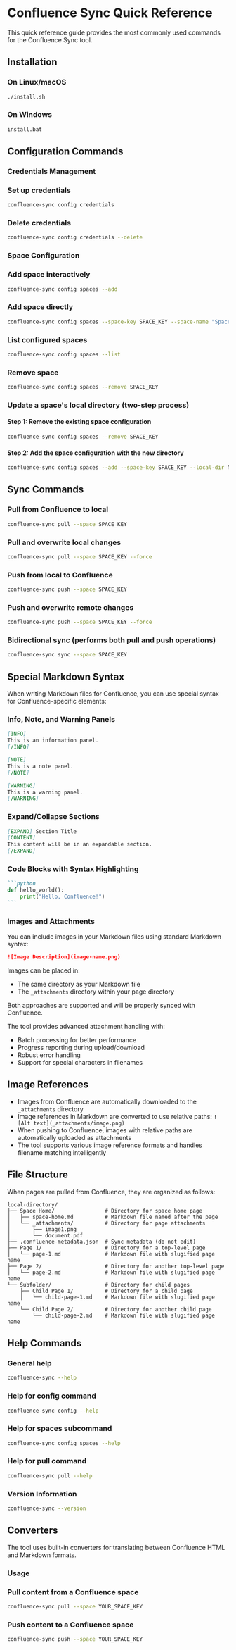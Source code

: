 # Confluence Sync Quick Reference

This quick reference guide provides the most commonly used commands for the Confluence Sync tool.

## Installation

### On Linux/macOS

```bash
./install.sh
```

### On Windows

```bash
install.bat
```

## Configuration Commands

### Credentials Management

### Set up credentials

```bash
confluence-sync config credentials
```

### Delete credentials

```bash
confluence-sync config credentials --delete
```

### Space Configuration

### Add space interactively

```bash
confluence-sync config spaces --add
```

### Add space directly

```bash
confluence-sync config spaces --space-key SPACE_KEY --space-name "Space Name" --local-dir PATH
```

### List configured spaces

```bash
confluence-sync config spaces --list
```

### Remove space

```bash
confluence-sync config spaces --remove SPACE_KEY
```

### Update a space's local directory (two-step process)

#### Step 1: Remove the existing space configuration

```bash
confluence-sync config spaces --remove SPACE_KEY
```

#### Step 2: Add the space configuration with the new directory

```bash
confluence-sync config spaces --add --space-key SPACE_KEY --local-dir NEW_PATH
```

## Sync Commands

### Pull from Confluence to local

```bash
confluence-sync pull --space SPACE_KEY
```

### Pull and overwrite local changes

```bash
confluence-sync pull --space SPACE_KEY --force
```

### Push from local to Confluence

```bash
confluence-sync push --space SPACE_KEY
```

### Push and overwrite remote changes

```bash
confluence-sync push --space SPACE_KEY --force
```

### Bidirectional sync (performs both pull and push operations)

```bash
confluence-sync sync --space SPACE_KEY
```

## Special Markdown Syntax

When writing Markdown files for Confluence, you can use special syntax for Confluence-specific elements:

### Info, Note, and Warning Panels

```markdown
[INFO]
This is an information panel.
[/INFO]

[NOTE]
This is a note panel.
[/NOTE]

[WARNING]
This is a warning panel.
[/WARNING]
```

### Expand/Collapse Sections

```markdown
[EXPAND] Section Title
[CONTENT]
This content will be in an expandable section.
[/EXPAND]
```

### Code Blocks with Syntax Highlighting

````markdown
```python
def hello_world():
    print("Hello, Confluence!")
```
````

### Images and Attachments

You can include images in your Markdown files using standard Markdown syntax:

```markdown
![Image Description](image-name.png)
```

Images can be placed in:
- The same directory as your Markdown file
- The `_attachments` directory within your page directory

Both approaches are supported and will be properly synced with Confluence.

The tool provides advanced attachment handling with:
- Batch processing for better performance
- Progress reporting during upload/download
- Robust error handling
- Support for special characters in filenames

## Image References

- Images from Confluence are automatically downloaded to the `_attachments` directory
- Image references in Markdown are converted to use relative paths: `![Alt text](_attachments/image.png)`
- When pushing to Confluence, images with relative paths are automatically uploaded as attachments
- The tool supports various image reference formats and handles filename matching intelligently

## File Structure

When pages are pulled from Confluence, they are organized as follows:

```
local-directory/
├── Space Home/                # Directory for space home page
│   ├── space-home.md          # Markdown file named after the page
│   └── _attachments/          # Directory for page attachments
│       ├── image1.png
│       └── document.pdf
├── .confluence-metadata.json  # Sync metadata (do not edit)
├── Page 1/                    # Directory for a top-level page
│   └── page-1.md              # Markdown file with slugified page name
├── Page 2/                    # Directory for another top-level page
│   └── page-2.md              # Markdown file with slugified page name
└── Subfolder/                 # Directory for child pages
    ├── Child Page 1/          # Directory for a child page
    │   └── child-page-1.md    # Markdown file with slugified page name
    └── Child Page 2/          # Directory for another child page
        └── child-page-2.md    # Markdown file with slugified page name
```

## Help Commands

### General help

```bash
confluence-sync --help
```

### Help for config command

```bash
confluence-sync config --help
```

### Help for spaces subcommand

```bash
confluence-sync config spaces --help
```

### Help for pull command

```bash
confluence-sync pull --help
```

### Version Information

```bash
confluence-sync --version
```

## Converters

The tool uses built-in converters for translating between Confluence HTML and Markdown formats.

### Usage

### Pull content from a Confluence space

```bash
confluence-sync pull --space YOUR_SPACE_KEY
```

### Push content to a Confluence space

```bash
confluence-sync push --space YOUR_SPACE_KEY
``` 